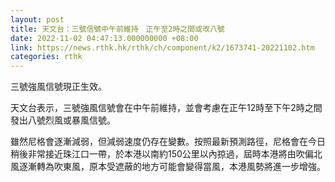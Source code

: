 ```yaml
---
layout: post
title: 天文台：三號信號中午前維持　正午至2時之間或改八號
date: 2022-11-02 04:47:13.000000000 +08:00
link: https://news.rthk.hk/rthk/ch/component/k2/1673741-20221102.htm
categories: rthk
---
```


三號強風信號現正生效。
 
天文台表示，三號強風信號會在中午前維持，並會考慮在正午12時至下午2時之間發出八號烈風或暴風信號。

雖然尼格會逐漸減弱，但減弱速度仍存在變數。按照最新預測路徑，尼格會在今日稍後非常接近珠江口一帶，於本港以南約150公里以內掠過，屆時本港將由吹偏北風逐漸轉為吹東風，原本受遮蔽的地方可能會變得當風，本港風勢將進一步增強。
